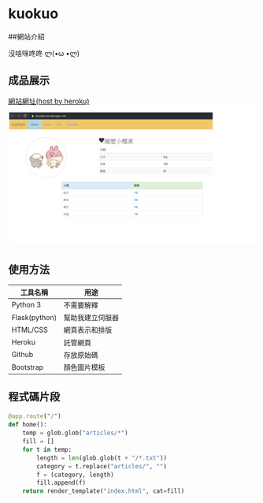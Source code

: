 # kuokuo

##網站介紹

沒啥咪咚咚 ლ(•ω •ლ)

## 成品展示
[網站網址(host by heroku)](https://kuouko.herokuapp.com/)
![](https://github.com/lingyukuo/kuokuo/blob/master/screenshot.png)

## 使用方法
工具名稱 | 用途
---------|----------
Python 3 | 不需要解釋
Flask(python)    | 幫助我建立伺服器
HTML/CSS  | 網頁表示和排版
Heroku   | 託管網頁
Github   | 存放原始碼
Bootstrap | 顏色圖片模板

## 程式碼片段
```python
@app.route("/")
def home():
    temp = glob.glob("articles/*")
    fill = []
    for t in temp:
        length = len(glob.glob(t + "/*.txt"))
        category = t.replace("articles/", "")
        f = (category, length)
        fill.append(f)
    return render_template("index.html", cat=fill)

```
